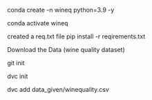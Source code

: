 conda create -n wineq python=3.9 -y

conda activate wineq

created a req.txt file
pip install -r reqirements.txt

Download the Data (wine quality dataset)

git init 

dvc init

dvc add data_given/winequality.csv